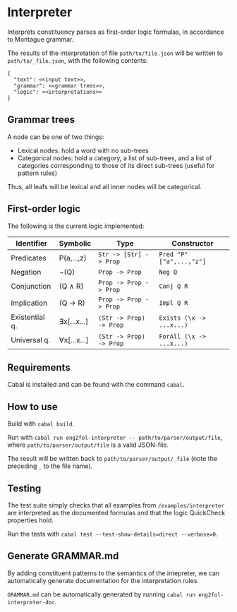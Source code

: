 # Interpreter

Interprets constituency parses as first-order logic formulas, in accordance to Montague grammar.

The results of the interpretation of file `path/to/file.json` will be written to `path/to/_file.json`, with the following contents:

```
{
  "text": <<input text>>,
  "grammar": <<grammar trees>>,
  "logic": <<interpretations>>
}
```

## Grammar trees

A node can be one of two things:
  * Lexical nodes: hold a word with no sub-trees
  * Categorical nodes: hold a category, a list of sub-trees, and a list of categories corresponding to those of its direct sub-trees (useful for pattern rules)

Thus, all leafs will be lexical and all inner nodes will be categorical.

## First-order logic

The following is the current logic implemented:

| Identifier     | Symbolic    | Type                    | Constructor              |
|----------------|-------------|-------------------------|--------------------------|
| Predicates     | P(a,...,z)  | `Str -> [Str] -> Prop`  | `Pred "P" ["a",...,"z"]` |
| Negation       | ¬(Q)        | `Prop -> Prop`          | `Neg Q`                  |
| Conjunction    | (Q ∧ R)     | `Prop -> Prop -> Prop`  | `Conj Q R`               |
| Implication    | (Q → R)     | `Prop -> Prop -> Prop`  | `Impl Q R`               |
| Existential q. | ∃x[...x...] | `(Str -> Prop) -> Prop` | `Exists (\x -> ...x...)` |
| Universal q.   | ∀x[...x...] | `(Str -> Prop) -> Prop` | `ForAll (\x -> ...x...)` |

## Requirements

Cabal is installed and can be found with the command `cabal`.

## How to use

Build with `cabal build`.

Run with `cabal run eng2fol-interpreter -- path/to/parser/output/file`, where `path/to/parser/output/file` is a valid JSON-file.

The result will be written back to `path/to/parser/output/_file` (note the preceding `_` to the file name).

## Testing

The test suite simply checks that all examples from `/examples/interpreter` are interpreted as the documented formulas and that the logic QuickCheck properties hold.

Run the tests with `cabal test --test-show-details=direct --verbose=0`.

## Generate GRAMMAR.md

By adding constituent patterns to the semantics of the intepreter, we can automatically generate documentation for the interpretation rules.

`GRAMMAR.md` can be automatically generated by running `cabal run eng2fol-interpreter-doc`.
